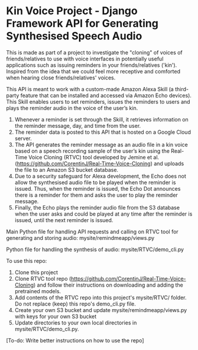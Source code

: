 # Kin Voice Project - Django Framework API for Generating Synthesised Speech Audio

This is made as part of a project to investigate the "cloning" of voices of friends/relatives to use with voice interfaces in potentially useful applications such as issuing reminders in your friends/relatives ('kin'). Inspired from the idea that we could feel more receptive and comforted when hearing close friends/relatives' voices.

This API is meant to work with a custom-made Amazon Alexa Skill (a third-party feature that can be installed and accessed via Amazon Echo devices). This Skill enables users to set reminders, issues the reminders to users and plays the reminder audio in the voice of the user’s kin. 
1. Whenever a reminder is set through the Skill, it retrieves information on the reminder message, day, and time from the user. 
2. The reminder data is posted to this API that is hosted on a Google Cloud server. 
3. The API generates the reminder message as an audio file in a kin voice based on a speech recording sample of the user’s kin using the Real-Time Voice Cloning (RTVC) tool developed by Jemine et al. (https://github.com/CorentinJ/Real-Time-Voice-Cloning) and uploads the file to an Amazon S3 bucket database.
5. Due to a security safeguard for Alexa development, the Echo does not allow the synthesised audio file to be played when the reminder is issued. Thus, when the reminder is issued, the Echo Dot announces there is a reminder for them and asks the user to play the reminder message. 
6. Finally, the Echo plays the reminder audio file from the S3 database when the user asks and could be played at any time after the reminder is issued, until the next reminder is issued.

Main Python file for handling API requests and calling on RTVC tool for generating and storing audio:
mysite/remindmeapp/views.py 

Python file for handling the synthesis of audio:
mysite/RTVC/demo_cli.py

To use this repo:
1. Clone this project
2. Clone RTVC tool repo (https://github.com/CorentinJ/Real-Time-Voice-Cloning) and follow their instructions on downloading and adding the pretrained models.
3. Add contents of the RTVC repo into this project's mysite/RTVC/ folder. Do not replace (keep) this repo's demo_cli.py file.
4. Create your own S3 bucket and update mysite/remindmeapp/views.py with keys for your own S3 bucket
5. Update directories to your own local directories in mysite/RTVC/demo_cli.py.

[To-do: Write better instructions on how to use the repo]
